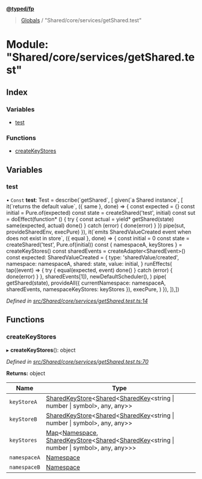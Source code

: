 **[@typed/fp](../README.md)**

> [Globals](../globals.md) / "Shared/core/services/getShared.test"

# Module: "Shared/core/services/getShared.test"

## Index

### Variables

* [test](_shared_core_services_getshared_test_.md#test)

### Functions

* [createKeyStores](_shared_core_services_getshared_test_.md#createkeystores)

## Variables

### test

• `Const` **test**: Test = describe(\`getShared\`, [ given(\`a Shared instance\`, [ it(\`returns the default value\`, ({ same }, done) => { const expected = {} const initial = Pure.of(expected) const state = createShared('test', initial) const sut = doEffect(function* () { try { const actual = yield* getShared(state) same(expected, actual) done() } catch (error) { done(error) } }) pipe(sut, provideSharedEnv, execPure) }), it(\`emits SharedValueCreated event when does not exist in store\`, ({ equal }, done) => { const initial = 0 const state = createShared('test', Pure.of(initial)) const { namespaceA, keyStores } = createKeyStores() const sharedEvents = createAdapter\<SharedEvent>() const expected: SharedValueCreated = { type: 'sharedValue/created', namespace: namespaceA, shared: state, value: initial, } runEffects( tap((event) => { try { equal(expected, event) done() } catch (error) { done(error) } }, sharedEvents[1]), newDefaultScheduler(), ) pipe( getShared(state), provideAll({ currentNamespace: namespaceA, sharedEvents, namespaceKeyStores: keyStores }), execPure, ) }), ]),])

*Defined in [src/Shared/core/services/getShared.test.ts:14](https://github.com/TylorS/typed-fp/blob/f129829/src/Shared/core/services/getShared.test.ts#L14)*

## Functions

### createKeyStores

▸ **createKeyStores**(): object

*Defined in [src/Shared/core/services/getShared.test.ts:70](https://github.com/TylorS/typed-fp/blob/f129829/src/Shared/core/services/getShared.test.ts#L70)*

**Returns:** object

Name | Type |
------ | ------ |
`keyStoreA` | [SharedKeyStore](../interfaces/_shared_core_model_sharedkeystore_.sharedkeystore.md)\<[Shared](_shared_core_model_shared_.shared.md)\<[SharedKey](_shared_core_model_sharedkey_.sharedkey.md)\<string \| number \| symbol>, any, any>> |
`keyStoreB` | [SharedKeyStore](../interfaces/_shared_core_model_sharedkeystore_.sharedkeystore.md)\<[Shared](_shared_core_model_shared_.shared.md)\<[SharedKey](_shared_core_model_sharedkey_.sharedkey.md)\<string \| number \| symbol>, any, any>> |
`keyStores` | [Map](../interfaces/_shared_core_model_sharedkeystore_.sharedkeystore.md#map)\<[Namespace](_shared_core_model_namespace_.namespace.md), [SharedKeyStore](../interfaces/_shared_core_model_sharedkeystore_.sharedkeystore.md)\<[Shared](_shared_core_model_shared_.shared.md)\<[SharedKey](_shared_core_model_sharedkey_.sharedkey.md)\<string \| number \| symbol>, any, any>>> |
`namespaceA` | [Namespace](_shared_core_model_namespace_.namespace.md) |
`namespaceB` | [Namespace](_shared_core_model_namespace_.namespace.md) |
